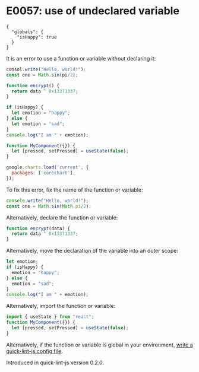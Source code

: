 # E0057: use of undeclared variable

```config-for-examples
{
  "globals": {
    "isHappy": true
  }
}
```

It is an error to use a function or variable without declaring it:

```javascript
consol.write("Hello, world!");
const one = Math.sin(pi/2);

function encrypt() {
  return data ^ 0x13371337;
}

if (isHappy) {
  let emotion = "happy";
} else {
  let emotion = "sad";
}
console.log("I am " + emotion);

function MyComponent({}) {
  let [pressed, setPressed] = useState(false);
}

google.charts.load('current', {
  packages: ['corechart'],
});
```

To fix this error, fix the name of the function or variable:

```javascript
console.write("Hello, world!");
const one = Math.sin(Math.pi/2);
```

Alternatively, declare the function or variable:

```javascript
function encrypt(data) {
  return data ^ 0x13371337;
}
```

Alternatively, move the declaration of the variable into an outer scope:

```javascript
let emotion;
if (isHappy) {
  emotion = "happy";
} else {
  emotion = "sad";
}
console.log("I am " + emotion);
```

Alternatively, import the function or variable:

```javascript
import { useState } from "react";
function MyComponent({}) {
  let [pressed, setPressed] = useState(false);
}
```

Alternatively, if the function or variable is global in your environment, [write
a quick-lint-js.config file](https://quick-lint-js.com/config/).

Introduced in quick-lint-js version 0.2.0.

